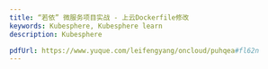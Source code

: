 ```yaml
---
title: “若依” 微服务项目实战 - 上云Dockerfile修改
keywords: Kubesphere, Kubesphere learn
description: Kubesphere

pdfUrl: https://www.yuque.com/leifengyang/oncloud/puhqea#fl62n
---
```

